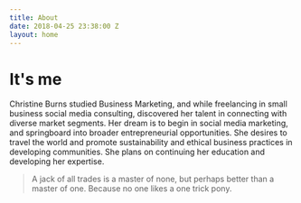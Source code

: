 ```yaml
---
title: About
date: 2018-04-25 23:38:00 Z
layout: home
---
```


<div class="content">
  <h1>It's me</h1>
  <p>Christine Burns studied Business Marketing, and while freelancing in small business social media consulting, discovered her talent in connecting with diverse market segments. Her dream is to begin in social media marketing, and springboard into broader entrepreneurial opportunities. She desires to travel the world and promote sustainability and ethical business practices in developing communities. She plans on continuing her education and developing her expertise.  </p>



<blockquote> A jack of all trades is a master of none, but perhaps better than a master of one. Because no one likes a one trick pony.</blockquote> 
